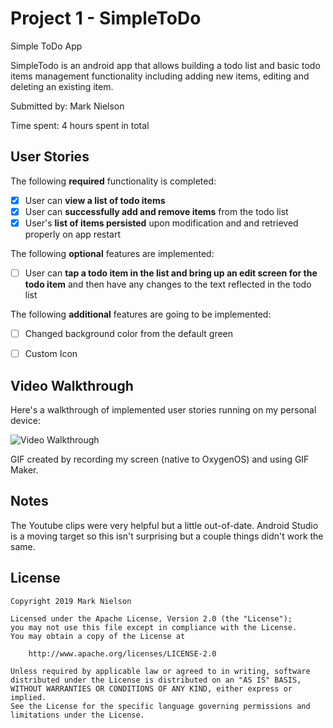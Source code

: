 # Project 1 - **SimpleToDo**
Simple ToDo App

SimpleTodo is an android app that allows building a todo list and basic todo items management functionality including adding new items, editing and deleting an existing item.

Submitted by: Mark Nielson

Time spent: 4 hours spent in total

## User Stories

The following **required** functionality is completed:

* [x] User can **view a list of todo items**
* [x] User can **successfully add and remove items** from the todo list
* [x] User's **list of items persisted** upon modification and and retrieved properly on app restart

The following **optional** features are implemented:

* [ ] User can **tap a todo item in the list and bring up an edit screen for the todo item** and then have any changes to the text reflected in the todo list

The following **additional** features are going to be implemented:

* [ ] Changed background color from the default green
* [ ] Custom Icon


## Video Walkthrough

Here's a walkthrough of implemented user stories running on my personal device:

<img src='WalkThrough.gif' title='Video Walkthrough' width='' alt='Video Walkthrough' />

GIF created by recording my screen (native to OxygenOS) and using GIF Maker.

## Notes

The Youtube clips were very helpful but a little out-of-date. Android Studio is a moving target so this isn't surprising but a couple things didn't work the same.


## License

    Copyright 2019 Mark Nielson

    Licensed under the Apache License, Version 2.0 (the "License");
    you may not use this file except in compliance with the License.
    You may obtain a copy of the License at

        http://www.apache.org/licenses/LICENSE-2.0

    Unless required by applicable law or agreed to in writing, software
    distributed under the License is distributed on an "AS IS" BASIS,
    WITHOUT WARRANTIES OR CONDITIONS OF ANY KIND, either express or implied.
    See the License for the specific language governing permissions and
    limitations under the License.
